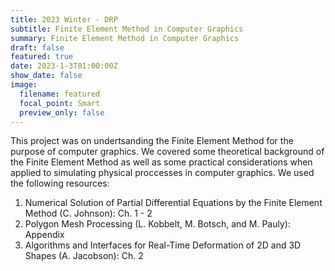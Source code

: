 ```yaml
---
title: 2023 Winter - DRP
subtitle: Finite Element Method in Computer Graphics
summary: Finite Element Method in Computer Graphics
draft: false
featured: true
date: 2023-1-3T01:00:00Z
show_date: false
image:
  filename: featured
  focal_point: Smart
  preview_only: false
---
```


This project was on undertsanding the Finite Element Method for the purpose of computer graphics.  We covered some
theoretical background of the Finite Element Method as well as some practical considerations when applied to simulating
physical proccesses in computer graphics.  We used the following resources:
1. Numerical Solution of Partial Differential Equations by the Finite Element Method (C. Johnson): Ch. 1 - 2
2. Polygon Mesh Processing (L. Kobbelt, M. Botsch, and M. Pauly): Appendix
3. Algorithms and Interfaces for Real-Time Deformation of 2D and 3D Shapes (A. Jacobson): Ch. 2	